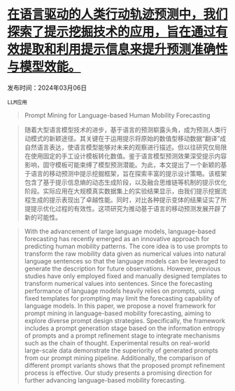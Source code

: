 # [在语言驱动的人类行动轨迹预测中，我们探索了提示挖掘技术的应用，旨在通过有效提取和利用提示信息来提升预测准确性与模型效能。](https://arxiv.org/abs/2403.03544)

发布时间：2024年03月06日

`LLM应用`

> Prompt Mining for Language-based Human Mobility Forecasting

> 随着大型语言模型技术的进步，基于语言的预测崭露头角，成为预测人类行动模式的新颖途径。其关键在于运用提示将原始的数值型移动数据“翻译”成自然语言表达，使语言模型能够对未来的观察进行描述。但以往研究仅局限在使用固定的手工设计模板转化数值。鉴于语言模型预测效果深受提示内容影响，固守模板可能束缚了模型预测潜能。为此，本文提出了一个新颖的基于语言的移动预测中提示挖掘框架，旨在探索丰富的提示设计策略。该框架包含了基于提示信息熵的动态生成阶段，以及融合思维链等机制的提示优化阶段。实际应用在大规模真实数据集上的实验结果显示，由我们提示挖掘流程生成的提示表现出了卓越性能。同时，对比各种提示变体的结果证实了所提提示优化过程的有效性。这项研究为推动基于语言的移动预测发展开辟了新的可能性。

> With the advancement of large language models, language-based forecasting has recently emerged as an innovative approach for predicting human mobility patterns. The core idea is to use prompts to transform the raw mobility data given as numerical values into natural language sentences so that the language models can be leveraged to generate the description for future observations. However, previous studies have only employed fixed and manually designed templates to transform numerical values into sentences. Since the forecasting performance of language models heavily relies on prompts, using fixed templates for prompting may limit the forecasting capability of language models. In this paper, we propose a novel framework for prompt mining in language-based mobility forecasting, aiming to explore diverse prompt design strategies. Specifically, the framework includes a prompt generation stage based on the information entropy of prompts and a prompt refinement stage to integrate mechanisms such as the chain of thought. Experimental results on real-world large-scale data demonstrate the superiority of generated prompts from our prompt mining pipeline. Additionally, the comparison of different prompt variants shows that the proposed prompt refinement process is effective. Our study presents a promising direction for further advancing language-based mobility forecasting.